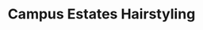 ---
title: "Campus Estates Hairstyling"
url: /guelph/campus-estates-hairstyling/
shop: hairdresser
---